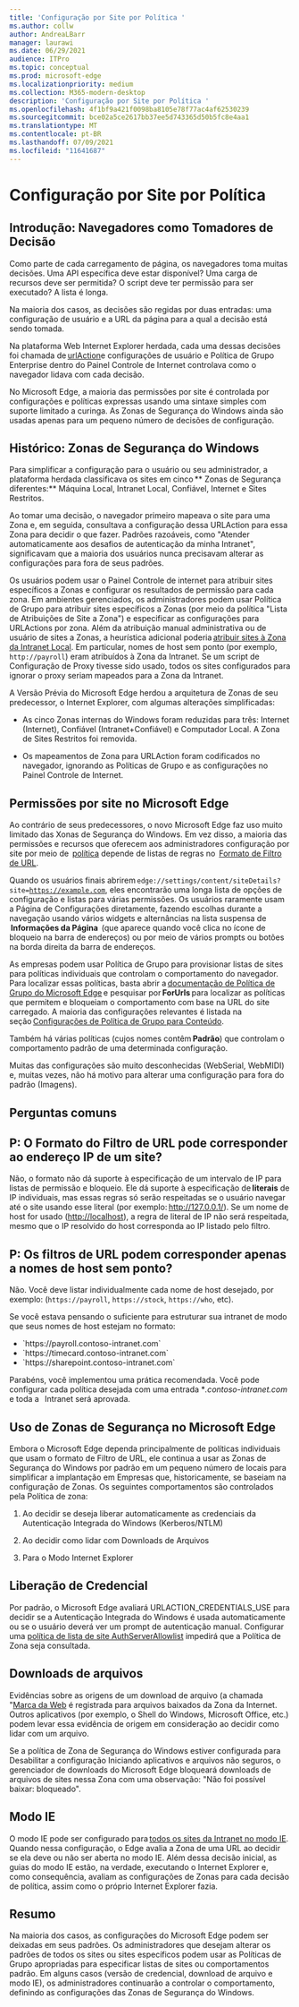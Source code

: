 ```yaml
---
title: 'Configuração por Site por Política '
ms.author: collw
author: AndreaLBarr
manager: laurawi
ms.date: 06/29/2021
audience: ITPro
ms.topic: conceptual
ms.prod: microsoft-edge
ms.localizationpriority: medium
ms.collection: M365-modern-desktop
description: 'Configuração por Site por Política '
ms.openlocfilehash: 4f1bf9a421f0098ba8105e78f77ac4af62530239
ms.sourcegitcommit: bce02a5ce2617bb37ee5d743365d50b5fc8e4aa1
ms.translationtype: MT
ms.contentlocale: pt-BR
ms.lasthandoff: 07/09/2021
ms.locfileid: "11641687"
---
```

# <a name="persite-configuration-by-policy"></a>Configuração por Site por Política

## <a name="introduction-browsers-as-decision-makers"></a>Introdução: Navegadores como Tomadores de Decisão

Como parte de cada carregamento de página, os navegadores toma muitas decisões. Uma API específica deve estar disponível? Uma carga de recursos deve ser permitida? O script deve ter permissão para ser executado? A lista é longa.

Na maioria dos casos, as decisões são regidas por duas entradas: uma configuração de usuário e a URL da página para a qual a decisão está sendo tomada.

Na plataforma Web Internet Explorer herdada, cada uma dessas decisões foi chamada de [urlAction](/previous-versions/windows/internet-explorer/ie-developer/platform-apis/ms537178%28v%3dvs.85%29)e configurações de usuário e Política de Grupo Enterprise dentro do Painel Controle de Internet controlava como o navegador lidava com cada decisão.  

No Microsoft Edge, a maioria das permissões por site é controlada por configurações e políticas expressas usando uma sintaxe simples com suporte limitado a curinga. As Zonas de Segurança do Windows ainda são usadas apenas para um pequeno número de decisões de configuração.

## <a name="background-windows-security-zones"></a>Histórico: Zonas de Segurança do Windows

Para simplificar a configuração para o usuário ou seu administrador, a plataforma herdada classificava os sites em cinco ** Zonas de Segurança diferentes:** Máquina Local, Intranet Local, Confiável, Internet e Sites Restritos.

Ao tomar uma decisão, o navegador primeiro mapeava o site para uma Zona e, em seguida, consultava a configuração dessa URLAction para essa Zona para decidir o que fazer. Padrões razoáveis, como "Atender automaticamente aos desafios de autenticação da minha Intranet", significavam que a maioria dos usuários nunca precisavam alterar as configurações para fora de seus padrões.

Os usuários podem usar o Painel Controle de internet para atribuir sites específicos a Zonas e configurar os resultados de permissão para cada zona. Em ambientes gerenciados, os administradores podem usar Política de Grupo para atribuir sites específicos a Zonas (por meio da política "Lista de Atribuições de Site a Zona") e especificar as configurações para URLActions por zona. Além da atribuição manual administrativa ou de usuário de sites a Zonas, a heurística adicional poderia [atribuir sites à Zona da Intranet Local](/archive/blogs/ieinternals/the-intranet-zone). Em particular, nomes de host sem ponto (por exemplo, `http://payroll`) eram atribuídos à Zona da Intranet. Se um script de Configuração de Proxy tivesse sido usado, todos os sites configurados para ignorar o proxy seriam mapeados para a Zona da Intranet.

A Versão Prévia do Microsoft Edge herdou a arquitetura de Zonas de seu predecessor, o Internet Explorer, com algumas alterações simplificadas:

- As cinco Zonas internas do Windows foram reduzidas para três: Internet (Internet), Confiável (Intranet+Confiável) e Computador Local. A Zona de Sites Restritos foi removida.

- Os mapeamentos de Zona para URLAction foram codificados no navegador, ignorando as Políticas de Grupo e as configurações no Painel Controle de Internet.

## <a name="per-site-permissions-in-the-microsoft-edge"></a>Permissões por site no Microsoft Edge

Ao contrário de seus predecessores, o novo Microsoft Edge faz uso muito limitado das Xonas de Segurança do Windows. Em vez disso, a maioria das permissões e recursos que oferecem aos administradores configuração por site por meio de  [política](/deployedge/microsoft-edge-policies) depende de listas de regras no  [Formato de Filtro de URL](/DeployEdge/edge-learnmmore-url-list-filter%20format).

Quando os usuários finais abrirem <code>edge://settings/content/siteDetails?site=https://example.com</code>, eles encontrarão uma longa lista de opções de configuração e listas para várias permissões. Os usuários raramente usam a Página de Configurações diretamente, fazendo escolhas durante a navegação usando vários widgets e alternâncias na lista suspensa de  **Informações da Página**  (que aparece quando você clica no ícone de bloqueio na barra de endereços) ou por meio de vários prompts ou botões na borda direita da barra de endereços.

As empresas podem usar Política de Grupo para provisionar listas de sites para políticas individuais que controlam o comportamento do navegador. Para localizar essas políticas, basta abrir a [documentação de Política de Grupo do Microsoft Edge](/deployedge/microsoft-edge-policies) e pesquisar por **ForUrls** para localizar as políticas que permitem e bloqueiam o comportamento com base na URL do site carregado. A maioria das configurações relevantes é listada na seção [Configurações de Política de Grupo para Conteúdo](/deployedge/microsoft-edge-policies#content-settings).

Também há várias políticas (cujos nomes contêm **Padrão**) que controlam o comportamento padrão de uma determinada configuração.

Muitas das configurações são muito desconhecidas (WebSerial, WebMIDI) e, muitas vezes, não há motivo para alterar uma configuração para fora do padrão (Imagens).

## <a name="common-questions"></a>Perguntas comuns

## <a name="q-can-the-url-filter-format-match-on-a-sites-ip-address"></a>P: O Formato do Filtro de URL pode corresponder ao endereço IP de um site?

Não, o formato não dá suporte à especificação de um intervalo de IP para listas de permissão e bloqueio. Ele dá suporte à especificação de **literais** de IP individuais, mas essas regras só serão respeitadas se o usuário navegar até o site usando esse literal (por exemplo: <http://127.0.0.1/>). Se um nome de host for usado (<http://localhost>), a regra de literal de IP não será respeitada, mesmo que o IP resolvido do host corresponda ao IP listado pelo filtro.

## <a name="q-can-url-filters-matchjustdotless-host-names"></a>P: Os filtros de URL podem corresponder apenas a nomes de host sem ponto?

Não. Você deve listar individualmente cada nome de host desejado, por exemplo: (`https://payroll`, `https://stock`, `https://who`, etc).

Se você estava pensando o suficiente para estruturar sua intranet de modo que seus nomes de host estejam no formato:

- <div style="display: inline">`https://payroll.contoso-intranet.com`</div>

- <div style="display: inline">`https://timecard.contoso-intranet.com`</div>

- <div style="display: inline">`https://sharepoint.contoso-intranet.com`</div>

Parabéns, você implementou uma prática recomendada. Você pode configurar cada política desejada com uma entrada **_.contoso-intranet.com_* e toda a   Intranet será aprovada.

## <a name="use-of-security-zones-inthe-microsoft-edge"></a>Uso de Zonas de Segurança no Microsoft Edge

Embora o Microsoft Edge dependa principalmente de políticas individuais que usam o formato de Filtro de URL, ele continua a usar as Zonas de Segurança do Windows por padrão em um pequeno número de locais para simplificar a implantação em Empresas que, historicamente, se baseiam na configuração de Zonas. Os seguintes comportamentos são controlados pela Política de zona:

1. Ao decidir se deseja liberar automaticamente as credenciais da Autenticação Integrada do Windows (Kerberos/NTLM)

2. Ao decidir como lidar com Downloads de Arquivos

3. Para o Modo Internet Explorer

## <a name="credential-release"></a>Liberação de Credencial

Por padrão, o Microsoft Edge avaliará URLACTION_CREDENTIALS_USE para decidir se a Autenticação Integrada do Windows é usada automaticamente ou se o usuário deverá ver um prompt de autenticação manual. Configurar uma [política de lista de site AuthServerAllowlist](/deployedge/microsoft-edge-policies#authserverallowlist) impedirá que a Política de Zona seja consultada.

## <a name="file-downloads"></a>Downloads de arquivos

Evidências sobre as origens de um download de arquivo (a chamada "[Marca da Web](https://textslashplain.com/2016/04/04/downloads-and-the-mark-of-the-web/) é registrada para arquivos baixados da Zona da Internet. Outros aplicativos (por exemplo, o Shell do Windows, Microsoft Office, etc.) podem levar essa evidência de origem em consideração ao decidir como lidar com um arquivo.

Se a política de Zona de Segurança do Windows estiver configurada para Desabilitar a configuração Iniciando aplicativos e arquivos não seguros, o gerenciador de downloads do Microsoft Edge bloqueará downloads de arquivos de sites nessa Zona com uma observação: "Não foi possível baixar: bloqueado".  

## <a name="ie-mode"></a>Modo IE

O modo IE pode ser configurado para [todos os sites da Intranet no modo IE](/deployedge/edge-ie-mode#configure-all-intranet-sites). Quando nessa configuração, o Edge avalia a Zona de uma URL ao decidir se ela deve ou não ser aberta no modo IE. Além dessa decisão inicial, as guias do modo IE estão, na verdade, executando o Internet Explorer e, como consequência, avaliam as configurações de Zonas para cada decisão de política, assim como o próprio Internet Explorer fazia.

## <a name="summary"></a>Resumo

Na maioria dos casos, as configurações do Microsoft Edge podem ser deixadas em seus padrões. Os administradores que desejam alterar os padrões de todos os sites ou sites específicos podem usar as Políticas de Grupo apropriadas para especificar listas de sites ou comportamentos padrão. Em alguns casos (versão de credencial, download de arquivo e modo IE), os administradores continuarão a controlar o comportamento, definindo as configurações das Zonas de Segurança do Windows.
